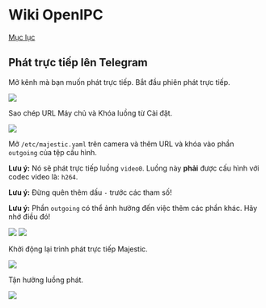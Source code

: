 # Wiki OpenIPC
[Mục lục](../README.md)

## Phát trực tiếp lên Telegram

Mở kênh mà bạn muốn phát trực tiếp. Bắt đầu phiên phát trực tiếp.

![](../images/howto-streaming-telegram-1.webp)

Sao chép URL Máy chủ và Khóa luồng từ Cài đặt.

![](../images/howto-streaming-telegram-2.webp)

Mở `/etc/majestic.yaml` trên camera và thêm URL và khóa vào phần `outgoing` của tệp cấu hình.

**Lưu ý:** Nó sẽ phát trực tiếp luồng `video0`. Luồng này **phải** được cấu hình với codec video là: `h264`.

**Lưu ý:** Đừng quên thêm dấu `-` trước các tham số!

**Lưu ý:** Phần `outgoing` có thể ảnh hưởng đến việc thêm các phần khác. Hãy nhớ điều đó!

![](../images/howto-streaming-telegram-3.webp)
![](../images/howto-streaming-telegram-4.webp)

Khởi động lại trình phát trực tiếp Majestic.

![](../images/howto-streaming-telegram-5.webp)

Tận hưởng luồng phát.

![](../images/howto-streaming-telegram-6.webp)

